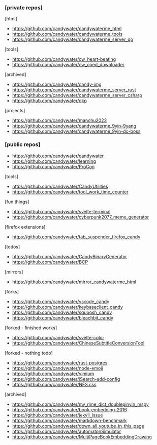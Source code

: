 ### [private repos]

[html]
- https://github.com/candywater/candywaterme_html
- https://github.com/candywater/candywaterme_tools
- https://github.com/candywater/candywaterme_server_go

[tools]
- https://github.com/candywater/cw_heart-beating
- https://github.com/candywater/cw_coed_downloader

[archived]
- https://github.com/candywater/candy-img
- https://github.com/candywater/candywaterme_server_rust
- https://github.com/candywater/candywaterme_server_csharp
- https://github.com/candywater/dkp

[projects]
- https://github.com/candywater/manchu2023
- https://github.com/candywater/candywaterme_9yin-9yang
- https://github.com/candywater/candywaterme_9yin-dc-boss

### [public repos]

- https://github.com/candywater/candywater
- https://github.com/candywater/learning
- https://github.com/candywater/ProCon

[tools]
- https://github.com/candywater/CandyUtilities
- https://github.com/candywater/tool_work_time_counter

[fun things]
- https://github.com/candywater/svelte-terminal
- https://github.com/candywater/cyberpunk2077_meme_generator

[firefox extensions]
- https://github.com/candywater/tab_suspender_firefox_candy

[todos]
- https://github.com/candywater/CandyBinaryGenerator
- https://github.com/candywater/BCP

[mirrors]
- https://github.com/candywater/mirror_candywaterme_html
  
[forks]
- https://github.com/candywater/vscode_candy
- https://github.com/candywater/keybaseclient_candy
- https://github.com/candywater/squoosh_candy
- https://github.com/candywater/bleachbit_candy

[forked - finished works]
- https://github.com/candywater/svelte-color
- https://github.com/candywater/ChineseSubtitleConversionTool

[forked - nothing todo]
- https://github.com/candywater/rust-postgres
- https://github.com/candywater/node-emoji
- https://github.com/candywater/vimium
- https://github.com/candywater/iSearch-add-config
- https://github.com/candywater/NES.css

[archived]
- https://github.com/candywater/my_rime_dict_doublepinyin_mspy
- https://github.com/candywater/book-embedding-2016
- https://github.com/candywater/jekyll_issue
- https://github.com/candywater/markdown-benchmark
- https://github.com/candywater/down_all_youtube_in_this_page
- https://github.com/candywater/automatonSimulator
- https://github.com/candywater/MultiPageBookEmbeddingDrawing
